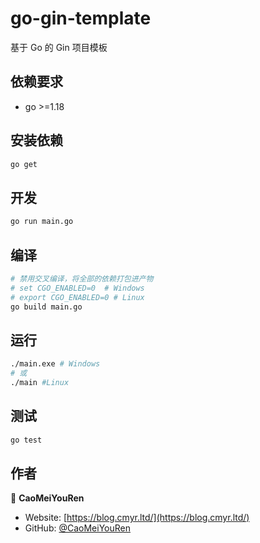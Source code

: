 # go-gin-template

基于 Go 的 Gin 项目模板

## 依赖要求


- go >=1.18

## 安装依赖

```sh
go get
```

## 开发

```sh
go run main.go
```

## 编译

```sh
# 禁用交叉编译，将全部的依赖打包进产物
# set CGO_ENABLED=0  # Windows
# export CGO_ENABLED=0 # Linux
go build main.go
```

## 运行

```sh
./main.exe # Windows
# 或
./main #Linux
```

## 测试

```sh
go test
```

## 作者


👤 **CaoMeiYouRen**

* Website: [https://blog.cmyr.ltd/](https://blog.cmyr.ltd/)
* GitHub: [@CaoMeiYouRen](https://github.com/CaoMeiYouRen)
